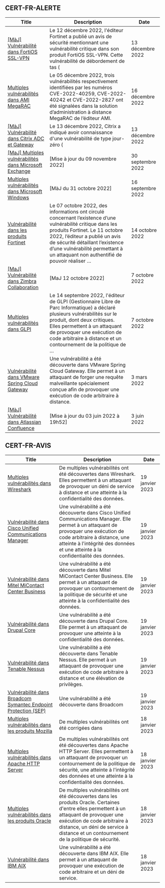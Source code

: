 
## CERT-FR-ALERTE
|Title|Description|Date|
|---|---|---|
| [[MàJ] Vulnérabilité dans FortiOS SSL-VPN](https://www.cert.ssi.gouv.fr/alerte/CERTFR-2022-ALE-012/) | Le 12 décembre 2022, l'éditeur Fortinet a publié un avis de sécurité mentionnant une vulnérabilité critique dans son produit FortiOS SSL-VPN. Cette vulnérabilité de débordement de tas ( | 13 décembre 2022 |
| [Multiples vulnérabilités dans AMI MegaRAC](https://www.cert.ssi.gouv.fr/alerte/CERTFR-2022-ALE-014/) | Le 05 décembre 2022, trois vulnérabilités respectivement identifiées par les numéros CVE-2022-40259, CVE-2022-40242 et CVE-2022-2827 ont été signalées dans la solution d’administration à distance MegaRAC de l’éditeur AMI. | 16 décembre 2022 |
| [[MàJ] Vulnérabilité dans Citrix ADC et Gateway](https://www.cert.ssi.gouv.fr/alerte/CERTFR-2022-ALE-013/) | Le 13 décembre 2022, Citrix a indiqué avoir connaissance d'une vulnérabilité de type jour-zéro ( | 13 décembre 2022 |
| [[MaJ] Multiples vulnérabilités dans Microsoft Exchange](https://www.cert.ssi.gouv.fr/alerte/CERTFR-2022-ALE-008/) | [Mise à jour du 09 novembre 2022] | 30 septembre 2022 |
| [Multiples vulnérabilités dans Microsoft Windows](https://www.cert.ssi.gouv.fr/alerte/CERTFR-2022-ALE-007/) | [MàJ du 31 octobre 2022] | 16 septembre 2022 |
| [Vulnérabilité dans les produits Fortinet](https://www.cert.ssi.gouv.fr/alerte/CERTFR-2022-ALE-011/) | Le 07 octobre 2022, des informations ont circulé concernant l’existence d’une vulnérabilité critique dans les produits Fortinet. Le 11 octobre 2022, l’éditeur a publié un avis de sécurité détaillant l’existence d’une vulnérabilité permettant à un attaquant non authentifié de pouvoir réaliser … | 14 octobre 2022 |
| [[MaJ] Vulnérabilité dans Zimbra Collaboration](https://www.cert.ssi.gouv.fr/alerte/CERTFR-2022-ALE-009/) | [MaJ 12 octobre 2022]  | 7 octobre 2022 |
| [Multiples vulnérabilités dans GLPI](https://www.cert.ssi.gouv.fr/alerte/CERTFR-2022-ALE-010/) | Le 14 septembre 2022, l'éditeur de GLPI (Gestionnaire Libre de Parc Informatique) a déclaré plusieurs vulnérabilités sur le produit, dont deux critiques. Elles permettent à un attaquant de provoquer une exécution de code arbitraire à distance et un contournement de la politique de … | 7 octobre 2022 |
| [Vulnérabilité dans VMware Spring Cloud Gateway](https://www.cert.ssi.gouv.fr/alerte/CERTFR-2022-ALE-002/) | Une vulnérabilité a été découverte dans VMware Spring Cloud Gateway. Elle permet à un attaquant de forger une requête malveillante spécialement conçue afin de provoquer une exécution de code arbitraire à distance. | 3 mars 2022 |
| [[MàJ] Vulnérabilité dans Atlassian Confluence](https://www.cert.ssi.gouv.fr/alerte/CERTFR-2022-ALE-006/) | [Mise à jour du 03 juin 2022 à 19h52] | 3 juin 2022 |
## CERT-FR-AVIS
|Title|Description|Date|
|---|---|---|
| [Multiples vulnérabilités dans Wireshark](https://www.cert.ssi.gouv.fr/avis/CERTFR-2023-AVI-0042/) | De multiples vulnérabilités ont été découvertes dans Wireshark. Elles permettent à un attaquant de provoquer un déni de service à distance et une atteinte à la confidentialité des données. | 19 janvier 2023 |
| [Vulnérabilité dans Cisco Unified Communications Manager](https://www.cert.ssi.gouv.fr/avis/CERTFR-2023-AVI-0041/) | Une vulnérabilité a été découverte dans Cisco Unified Communications Manager. Elle permet à un attaquant de provoquer une exécution de code arbitraire à distance, une atteinte à l'intégrité des données et une atteinte à la confidentialité des données. | 19 janvier 2023 |
| [Vulnérabilité dans Mitel MiContact Center Business](https://www.cert.ssi.gouv.fr/avis/CERTFR-2023-AVI-0040/) | Une vulnérabilité a été découverte dans Mitel MiContact Center Business. Elle permet à un attaquant de provoquer un contournement de la politique de sécurité et une atteinte à la confidentialité des données. | 19 janvier 2023 |
| [Vulnérabilité dans Drupal Core](https://www.cert.ssi.gouv.fr/avis/CERTFR-2023-AVI-0039/) | Une vulnérabilité a été découverte dans Drupal Core. Elle permet à un attaquant de provoquer une atteinte à la confidentialité des données. | 19 janvier 2023 |
| [Vulnérabilité dans Tenable Nessus](https://www.cert.ssi.gouv.fr/avis/CERTFR-2023-AVI-0038/) | Une vulnérabilité a été découverte dans Tenable Nessus. Elle permet à un attaquant de provoquer une exécution de code arbitraire à distance et une élévation de privilèges. | 19 janvier 2023 |
| [Vulnérabilité dans Broadcom Symantec Endpoint Protection (SEP)](https://www.cert.ssi.gouv.fr/avis/CERTFR-2023-AVI-0037/) | Une vulnérabilité a été découverte dans Broadcom  | 19 janvier 2023 |
| [Multiples vulnérabilités dans les produits Mozilla](https://www.cert.ssi.gouv.fr/avis/CERTFR-2023-AVI-0036/) | De multiples vulnérabilités ont été corrigées dans  | 18 janvier 2023 |
| [Multiples vulnérabilités dans Apache HTTP Server](https://www.cert.ssi.gouv.fr/avis/CERTFR-2023-AVI-0035/) | De multiples vulnérabilités ont été découvertes dans Apache HTTP Server. Elles permettent à un attaquant de provoquer un contournement de la politique de sécurité, une atteinte à l'intégrité des données et une atteinte à la confidentialité des données. | 18 janvier 2023 |
| [Multiples vulnérabilités dans les produits Oracle](https://www.cert.ssi.gouv.fr/avis/CERTFR-2023-AVI-0034/) | De multiples vulnérabilités ont été découvertes dans les produits Oracle. Certaines d'entre elles permettent à un attaquant de provoquer une exécution de code arbitraire à distance, un déni de service à distance et un contournement de la politique de sécurité. | 18 janvier 2023 |
| [Vulnérabilité dans IBM AIX](https://www.cert.ssi.gouv.fr/avis/CERTFR-2023-AVI-0033/) | Une vulnérabilité a été découverte dans IBM AIX. Elle permet à un attaquant de provoquer une exécution de code arbitraire et un déni de service. | 18 janvier 2023 |
